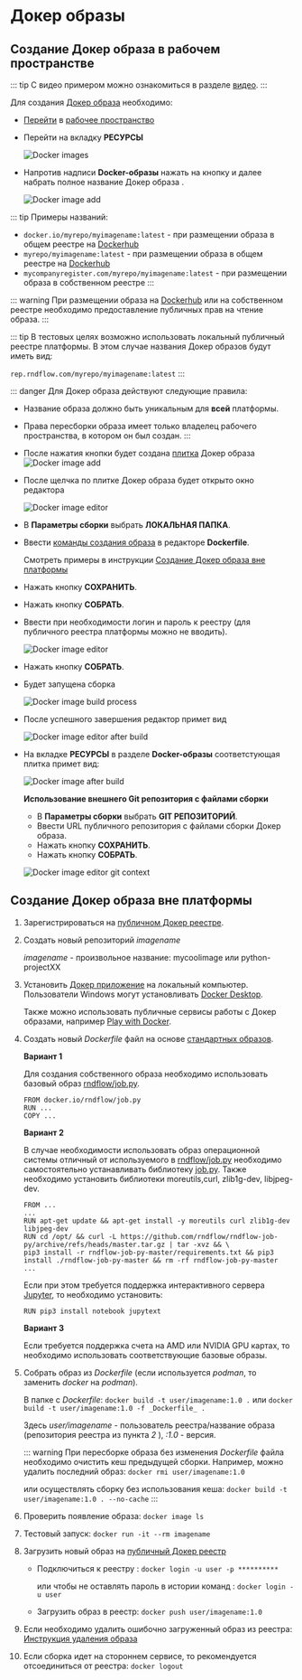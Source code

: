 # Докер образы

## Создание Докер образа в рабочем пространстве

::: tip <span class='iconify' data-icon='mdi:information' style='color: #42b983; font-size: 24px;'></span>
С видео примером можно ознакомиться в разделе [видео](./video.md).
:::

Для создания [Докер образа][1] необходимо:

- [Перейти][2] в [рабочее пространство][3]

- Перейти на вкладку <span class='iconify-inline' data-icon='mdi:cogs'></span> **РЕСУРСЫ**

  ![Docker images](/images/common/dashboard_user_workspace_resources_new.png)

- Напротив надписи <span class="iconify-inline" data-icon="mdi:docker"></span> **Docker-образы** нажать на кнопку <span class="iconify-inline" data-icon="mdi:plus"></span> <span class='iconify-inline' data-icon='ph:number-circle-one-fill' style="color: red"></span> и далее набрать полное название Докер образа <span class='iconify-inline' data-icon='ph:number-circle-two-fill' style="color: red"></span>.

  ![Docker image add](/images/common/dashboard_user_workspace_resources_add_docker.png)

::: tip <span class='iconify' data-icon='mdi:information' style='color: #42b983; font-size: 24px;'></span>
Примеры названий:

- `docker.io/myrepo/myimagename:latest` - при размещении образа в общем реестре на [Dockerhub](https://hub.docker.com/)
- `myrepo/myimagename:latest` - при размещении образа в общем реестре на [Dockerhub](https://hub.docker.com/)
- `mycompanyregister.com/myrepo/myimagename:latest` - при размещении образа в собственном реестре
  :::

::: warning <span class='iconify' data-icon='emojione-v1:warning' style='color: #e7c000; font-size: 24px;'></span>
При размещении образа на [Dockerhub](https://hub.docker.com/) или на собственном реестре необходимо предоставление публичных прав на чтение образа.
:::

::: tip <span class='iconify' data-icon='mdi:information' style='color: #42b983; font-size: 24px;'></span>
В тестовых целях возможно использовать локальный публичный реестре платформы. В этом случае названия Докер образов будут иметь вид:

`rep.rndflow.com/myrepo/myimagename:latest`
:::

::: danger <span class='iconify' data-icon='gg:danger' style='color: #cc0000; font-size: 24px;'></span>
Для Докер образа действуют следующие правила:

- Название образа должно быть уникальным для **всей** платформы.
- Права пересборки образа имеет только владелец рабочего пространства, в котором он был создан.
  :::

- После нажатия кнопки будет создана [плитка][4] Докер образа
  ![Docker image add](/images/common/dashboard_user_workspace_resources_docker_not_build.png)

- После щелчка по плитке Докер образа будет открыто окно редактора

  ![Docker image editor](/images/common/dashboard_user_workspace_resources_docker_editor_not_build.png)

- В **Параметры сборки** выбрать **ЛОКАЛЬНАЯ ПАПКА**.

- Ввести [команды создания образа][7] в редакторе **Dockerfile**.

  Смотреть примеры в инструкции [Создание Докер образа вне платформы][5]

- Нажать кнопку **СОХРАНИТЬ**.

- Нажать кнопку **СОБРАТЬ**.

- Ввести при необходимости логин и пароль к реестру (для публичного реестра платформы можно не вводить).

  ![Docker image editor](/images/common/dashboard_user_workspace_resources_docker_editor_auth.png)

- Нажать кнопку **СОБРАТЬ**.

- Будет запущена сборка

  ![Docker image build process](/images/common/dashboard_user_workspace_resources_docker_editor_build.png)

- После успешного завершения редактор примет вид

  ![Docker image editor after build](/images/common/dashboard_user_workspace_resources_docker_editor_аfter_build.png)

- На вкладке <span class='iconify-inline' data-icon='mdi:cogs'></span> **РЕСУРСЫ** в разделе <span class="iconify-inline" data-icon="mdi:docker"></span> **Docker-образы** соответстующая плитка примет вид:

  ![Docker image after build](/images/common/dashboard_user_workspace_resources_docker_after_build.png)

  **Использование внешнего Git репозитория с файлами сборки**

  - В **Параметры сборки** выбрать **GIT РЕПОЗИТОРИЙ**.
  - Ввести URL публичного репозитория с файлами сборки Докер образа.
  - Нажать кнопку **СОХРАНИТЬ**.
  - Нажать кнопку **СОБРАТЬ**.

  ![Docker image editor git context](/images/common/dashboard_user_workspace_resources_docker_editor_git.png)

## Создание Докер образа вне платформы

1. Зарегистрироваться на [публичном Докер реестре](https://hub.docker.com/).
2. Создать новый репозиторий _imagename_

   _imagename_ - произвольное название: mycoolimage или python-projectXX

3. Установить [Докер приложение](https://www.docker.com/) на локальный компьютер. Пользователи Windows могут установливать [Docker Desktop](https://www.docker.com/products/docker-desktop).

   Также можно использовать публичные сервисы работы с Докер образами, например [Play with Docker](https://labs.play-with-docker.com/).

4. Создать новый _Dockerfile_ файл на основе [стандартных образов][6].

   **Вариант 1**

   Для создания собственного образа необходимо использовать базовый образ [rndflow/job.py](https://hub.docker.com/r/rndflow/job.py/tags?page=1&ordering=last_updated).

   ```dockerfile:no-line-numbers
   FROM docker.io/rndflow/job.py
   RUN ...
   COPY ...
   ```

   **Вариант 2**

   В случае необходимости использовать образ операционной системы отличный от используемого в [rndflow/job.py](https://hub.docker.com/r/rndflow/job.py/tags?page=1&ordering=last_updated) необходимо самостоятельно устанавливать библиотекy [job.py](https://github.com/rndflow/rndflow-job-py). Также необходимо установить библиотеки moreutils,curl, zlib1g-dev, libjpeg-dev.

   ```dockerfile:no-line-numbers
   FROM ...
   ...
   RUN apt-get update && apt-get install -y moreutils curl zlib1g-dev libjpeg-dev
   RUN cd /opt/ && curl -L https://github.com/rndflow/rndflow-job-py/archive/refs/heads/master.tar.gz | tar -xvz && \
   pip3 install -r rndflow-job-py-master/requirements.txt && pip3 install ./rndflow-job-py-master && rm -rf rndflow-job-py-master
   ...
   ```

   Если при этом требуется поддержка интерактивного сервера [Jupyter](https://jupyter.org/), то необходимо установить:

   ```dockerfile:no-line-numbers
   RUN pip3 install notebook jupytext
   ```

   **Вариант 3**

   Если требуется поддержка счета на AMD или NVIDIA GPU картах, то необходимо использовать соответствующие базовые образы.

5. Собрать образ из _Dockerfile_ (если используется _podman_, то заменить _docker_ на _podman_).

   В папке с _Dockerfile_: `docker build -t user/imagename:1.0 .` или `docker build -t user/imagename:1.0 -f _Dockerfile_ .`

   Здесь _user/imagename_ - пользователь реестра/название образа (репозитория реестра из пункта _2_ ), _:1.0_ - версия.

   ::: warning <span class="iconify" data-icon="emojione-v1:warning" style="color: #e7c000; font-size: 24px;"></span>
   При пересборке образа без изменения _Dockerfile_ файла необходимо очистить кеш предыдущей сборки. Например, можно удалить последний образ: `docker rmi user/imagename:1.0`

   или осуществлять сборку без использования кеша: `docker build -t user/imagename:1.0 . --no-cache`
   :::

6. Проверить появление образа: `docker image ls`
7. Тестовый запуск: `docker run -it --rm imagename`
8. Загрузить новый образ на [публичный Докер реестр](https://hub.docker.com/)

   - Подключиться к реестру : `docker login -u user -p **********`

     или чтобы не оставлять пароль в истории команд : `docker login -u user`

   - Загрузить образ в реестр: `docker push user/imagename:1.0`

9. Если необходимо удалить ошибочно загруженный образ из реестра: [Инструкция удаления образа](https://stackoverflow.com/questions/30680703/remove-an-image-tag-from-docker-hub/60112300#60112300)

10. Если сборка идет на стороннем сервисе, то рекомендуется отсоединиться от реестра: `docker logout`

[1]: /docs/desc/docker.md
[2]: /docs/instructions/workspace.html#переход-в-рабочее-пространство
[3]: /docs/desc/workspace.md
[4]: /docs/desc/docker.md#плитка
[5]: #создание-докер-образа-вне-платформы
[6]: /docs/dev/docker.md
[7]: https://docs.docker.com/engine/reference/builder/
